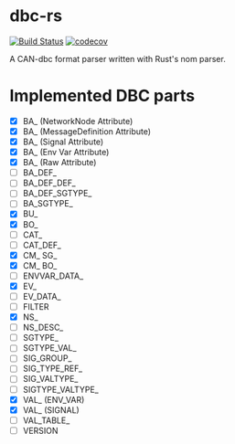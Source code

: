 # dbc-rs
[![Build Status](https://travis-ci.org/marcelbuesing/dbc-rs.svg?branch=dev)](https://travis-ci.org/marcelbuesing/dbc-rs)
[![codecov](https://codecov.io/gh/marcelbuesing/dbc-rs/branch/dev/graph/badge.svg)](https://codecov.io/gh/marcelbuesing/dbc-rs)

A CAN-dbc format parser written with Rust's nom parser.

# Implemented DBC parts

- [x] BA_ (NetworkNode Attribute)
- [x] BA_ (MessageDefinition Attribute)
- [x] BA_ (Signal Attribute)
- [x] BA_ (Env Var Attribute)
- [x] BA_ (Raw Attribute)
- [ ] BA_DEF_
- [ ] BA_DEF_DEF_
- [ ] BA_DEF_SGTYPE_
- [ ] BA_SGTYPE_
- [x] BU_
- [x] BO_
- [ ] CAT_
- [ ] CAT_DEF_
- [x] CM_ SG_
- [x] CM_ BO_
- [ ] ENVVAR_DATA_
- [x] EV_
- [ ] EV_DATA_
- [ ] FILTER
- [x] NS_
- [ ] NS_DESC_
- [ ] SGTYPE_
- [ ] SGTYPE_VAL_
- [ ] SIG_GROUP_
- [ ] SIG_TYPE_REF_
- [ ] SIG_VALTYPE_
- [ ] SIGTYPE_VALTYPE_
- [x] VAL_ (ENV_VAR)
- [x] VAL_ (SIGNAL)
- [ ] VAL_TABLE_
- [ ] VERSION
